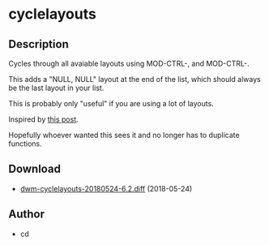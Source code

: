 cyclelayouts
============

Description
-----------
Cycles through all avaiable layouts using MOD-CTRL-, and MOD-CTRL-.

This adds a "NULL, NULL" layout at the end of the list, which should always be
the last layout in your list.

This is probably only "useful" if you are using a lot of layouts.

Inspired by [this post](https://bbs.archlinux.org/viewtopic.php?id=103402).

Hopefully whoever wanted this sees it and no longer has to duplicate functions.

Download
--------
* [dwm-cyclelayouts-20180524-6.2.diff](dwm-cyclelayouts-20180524-6.2.diff) (2018-05-24)

Author
------
* cd
